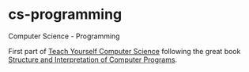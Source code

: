 # cs-programming

Computer Science - Programming

First part of [Teach Yourself Computer Science](https://teachyourselfcs.com/) following the great book [Structure and Interpretation of Computer Programs](https://mitpress.mit.edu/sites/default/files/sicp/full-text/book/book.html).
